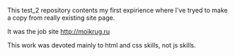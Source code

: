 This test_2 repository contents my first expirience where I've tryed to make a copy from really existing site page.

It was the job site http://moikrug.ru

This work was devoted mainly to html and css skills, not js skills.
